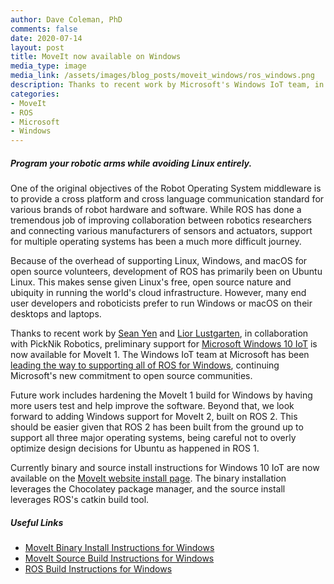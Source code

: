 ```yaml
---
author: Dave Coleman, PhD
comments: false
date: 2020-07-14
layout: post
title: MoveIt now available on Windows
media_type: image
media_link: /assets/images/blog_posts/moveit_windows/ros_windows.png
description: Thanks to recent work by Microsoft's Windows IoT team, in collaboration with PickNik Robotics, preliminary support for Windows 10 IoT is now available for MoveIt 1.
categories:
- MoveIt
- ROS
- Microsoft
- Windows
---
```


##### Program your robotic arms while avoiding Linux entirely.

One of the original objectives of the Robot Operating System middleware is to provide a cross platform and cross language communication standard for various brands of robot hardware and software. While ROS has done a tremendous job of improving collaboration between robotics researchers and connecting various manufacturers of sensors and actuators, support for multiple operating systems has been a much more difficult journey.

Because of the overhead of supporting Linux, Windows, and macOS for open source volunteers, development of ROS has primarily been on Ubuntu Linux. This makes sense given Linux's free, open source nature and ubiquity in running the world's cloud infrastructure. However, many end user developers and roboticists prefer to run Windows or macOS on their desktops and laptops.

Thanks to recent work by <a href="https://github.com/seanyen" target="_blank">Sean Yen</a> and <a href="https://github.com/lilustga" target="_blank">Lior Lustgarten</a>, in collaboration with PickNik Robotics, preliminary support for <a href="https://developer.microsoft.com/en-us/windows/iot/" target="_blank">Microsoft Windows 10 IoT</a> is now available for MoveIt 1. The Windows IoT team at Microsoft has been <a href="https://www.therobotreport.com/ros-for-windows-microsoft-robotics/" target="_blank">leading the way to supporting all of ROS for Windows</a>, continuing Microsoft's new commitment to open source communities.

Future work includes hardening the MoveIt 1 build for Windows by having more users test and help improve the software. Beyond that, we look forward to adding Windows support for MoveIt 2, built on ROS 2. This should be easier given that ROS 2 has been built from the ground up to support all three major operating systems, being careful not to overly optimize design decisions for Ubuntu as happened in ROS 1.

Currently binary and source install instructions for Windows 10 IoT are now available on the <a href="https://moveit.ros.org/install/" target="_blank">MoveIt website install page</a>. The binary installation leverages the Chocolatey package manager, and the source install leverages ROS's catkin build tool.

##### Useful Links
- <a href="https://moveit.ros.org/install/" target="_blank">MoveIt Binary Install Instructions for Windows</a>
- <a href="https://moveit.ros.org/install/source-windows/" target="_blank">MoveIt Source Build Instructions for Windows</a>
- <a href="http://wiki.ros.org/Installation/Windows" target="_blank">ROS Build Instructions for Windows</a>
